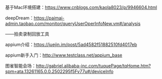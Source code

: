 基于Mac环境搭建：https://www.cnblogs.com/kaola8023/p/9946604.html



deepDream：https://paimai-admin.taobao.com/monitor/queryUserOperInfoNew.vm#/analysis

——拍卖录制回放工具



appium介绍：https://juejin.im/post/5ad4582f51882510fd4017eb



appium新手入门：http://www.testclass.net/appium_base



图雀智能会场：http://gabriel.alibaba-inc.com/tuquePage/tqHome.htm?spm=ata.13261165.0.0.2502295f5Fv77u#/deviceInfo

